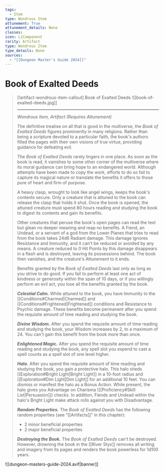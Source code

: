 ```yaml
---
tags:
  - Item
type: Wondrous Item
attunement: True
attunement_details: None
classes:
icon: LiComponent
rarity: Artifact
type: Wondrous Item
type_details: None
sources: 
  - "[[Dungeon Master's Guide 2024]]"
---
```

# Book of Exalted Deeds
>[!artifact-wondrous-item-callout] Book of Exalted Deeds
>![[book-of-exalted-deeds.jpg]]
>
>- - -
>_Wondrous Item, Artifact (Requires Attunement)_
>
>The definitive treatise on all that is good in the multiverse, the _Book of Exalted Deeds_ figures prominently in many religions. Rather than being a scripture devoted to a particular faith, the book's authors filled the pages with their own visions of true virtue, providing guidance for defeating evil.
>
>The _Book of Exalted Deeds_ rarely lingers in one place. As soon as the book is read, it vanishes to some other corner of the multiverse where its moral guidance can bring hope to an endangered world. Although attempts have been made to copy the work, efforts to do so fail to capture its magical nature or translate the benefits it offers to those pure of heart and firm of purpose.
>
>A heavy clasp, wrought to look like angel wings, keeps the book's contents secure. Only a creature that is attuned to the book can release the clasp that holds it shut. Once the book is opened, the attuned creature must spend 80 hours reading and studying the book to digest its contents and gain its benefits.
>
>Other creatures that peruse the book's open pages can read the text but glean no deeper meaning and reap no benefits. A Fiend, an Undead, or a servant of a god from the Lower Planes that tries to read from the book takes 24d6 Radiant damage. This damage ignores Resistance and Immunity, and it can't be reduced or avoided by any means. A creature reduced to 0 Hit Points by this damage disappears in a flash and is destroyed, leaving its possessions behind. The book then vanishes, and the creature's Attunement to it ends.
>
>Benefits granted by the _Book of Exalted Deeds_ last only as long as you strive to do good. If you fail to perform at least one act of kindness or generosity within the span of 10 days, or if you willingly perform an evil act, you lose all the benefits granted by the book.
>
>**_Celestial Calm._** While attuned to the book, you have Immunity to the [[Conditions#Charmed\|Charmed]] and [[Conditions#Frightened\|Frightened]] conditions and Resistance to Psychic damage. These benefits become permanent after you spend the requisite amount of time reading and studying the book.
>
>**_Divine Wisdom._** After you spend the requisite amount of time reading and studying the book, your Wisdom increases by 2, to a maximum of 24. You can't gain this benefit from the book more than once.
>
>**_Enlightened Magic._** After you spend the requisite amount of time reading and studying the book, any spell slot you expend to cast a spell counts as a spell slot of one level higher.
>
>**_Halo._** After you spend the requisite amount of time reading and studying the book, you gain a protective halo. This halo sheds [[Exploration#Bright Light\|Bright Light]] in a 10-foot radius and [[Exploration#Dim Light\|Dim Light]] for an additional 10 feet. You can dismiss or manifest the halo as a Bonus Action. While present, the halo gives you Advantage on Charisma ([[Proficiency#Skill List\|Persuasion]]) checks. In addition, Fiends and Undead within the halo's Bright Light make attack rolls against you with Disadvantage.
>
>**_Random Properties._** The _Book of Exalted Deeds_ has the following random properties (see “[[Artifacts]]” in this chapter):
>
>- 2 minor beneficial properties
>- 2 major beneficial properties
>
>**_Destroying the Book._** The _Book of Exalted Deeds_ can't be destroyed. However, drowning the book in the [[River Styx]] removes all writing and imagery from its pages and renders the book powerless for 1d100 years.


![[dungeon-masters-guide-2024.avif|banner]]
